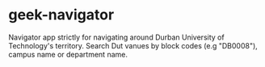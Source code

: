 # geek-navigator
Navigator app strictly for navigating around Durban University of Technology's territory.
Search Dut vanues by block codes (e.g "DB0008"), campus name or department name.
